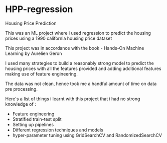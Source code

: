 # HPP-regression
Housing Price Prediction

This was an ML project where i used regression to predict the housing prices using a 1990 california housing price dataset

This project was in accordance with the book - Hands-On Machine Learning by Aurelien Geron

I used many strategies to build a reasonably strong model to predict the housing prices with all the features provided and adding additional features making use of feature engineering.

The data was not clean, hence took me a handful amount of time on data pre processing.

Here's a list of things i learnt with this project that i had no strong knowledge of :
- Feature engineering
- Stratified train-test split
- Setting up pipelines
- Different regression techniques and models
- hyper-parameter tuning using GridSearchCV and RandomizedSearchCV

